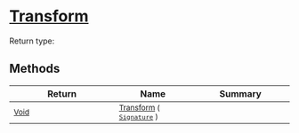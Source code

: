 # [Transform](./RelativeScale-100663815.md)


Return type:
## Methods

| Return | Name | Summary | 
| --- | --- | --- | 
| <sub>[Void](https://docs.microsoft.com/en-us/dotnet/api/System.Void)</sub><img width=200/>| <sub>[Transform](./RelativeScale-100663815.md) ( [`Signature`](./../../../../Signature.md) )</sub>| <sub></sub><img width=200/>| <br>


